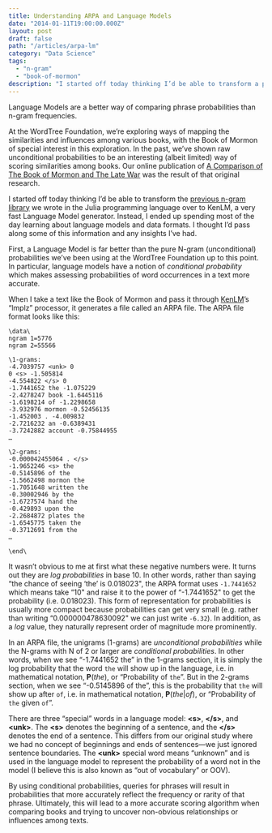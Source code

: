 ```yaml
---
title: Understanding ARPA and Language Models
date: "2014-01-11T19:00:00.000Z"
layout: post
draft: false
path: "/articles/arpa-lm"
category: "Data Science"
tags:
  - "n-gram"
  - "book-of-mormon"
description: "I started off today thinking I’d be able to transform a previous n-gram library we wrote in the Julia programming language over to KenLM, a very fast Language Model generator. Instead, I ended up spending most of the day learning about language models and data formats. I thought I’d pass along some of this information and any insights I’ve had."
---
```


Language Models are a better way of comparing phrase probabilities than n-gram frequencies.

At the WordTree Foundation, we’re exploring ways of mapping the similarities and influences among various books, with the Book of Mormon of special interest in this exploration. In the past, we’ve shown raw unconditional probabilities to be an interesting (albeit limited) way of scoring similarities among books. Our online publication of [A Comparison of The Book of Mormon and The Late War](http://wordtreefoundation.github.io/thelatewar/) was the result of that original research.

I started off today thinking I’d be able to transform the [previous n-gram library](https://github.com/canadaduane/TextGrams.jl) we wrote in the Julia programming language over to KenLM, a very fast Language Model generator. Instead, I ended up spending most of the day learning about language models and data formats. I thought I’d pass along some of this information and any insights I’ve had.

First, a Language Model is far better than the pure N-gram (unconditional) probabilities we’ve been using at the WordTree Foundation up to this point. In particular, language models have a notion of _conditional probability_ which makes assessing probabilities of word occurrences in a text more accurate.

When I take a text like the Book of Mormon and pass it through [KenLM](https://kheafield.com/code/kenlm/)’s “lmplz” processor, it generates a file called an ARPA file. The ARPA file format looks like this:

```
\data\
ngram 1=5776
ngram 2=55566

\1-grams:
-4.7039757 <unk> 0
0 <s> -1.505814
-4.554822 </s> 0
-1.7441652 the -1.075229
-2.4278247 book -1.6445116
-1.6198214 of -1.2298658
-3.932976 mormon -0.52456135
-1.452003 . -4.009832
-2.7216232 an -0.6389431
-3.7242882 account -0.75844955
…

\2-grams:
-0.000042455064 . </s>
-1.9652246 <s> the
-0.5145896 of the
-1.5662498 mormon the
-1.7051648 written the
-0.30002946 by the
-1.6727574 hand the
-0.429893 upon the
-2.2684872 plates the
-1.6545775 taken the
-0.3712691 from the
…

\end\
```

It wasn’t obvious to me at first what these negative numbers were. It turns out they are _log probabilities_ in base 10. In other words, rather than saying “the chance of seeing ‘the’ is 0.018023", the ARPA format uses `-1.7441652` which means take “10" and raise it to the power of “-1.7441652" to get the probability (i.e. 0.018023). This form of representation for probabilities is usually more compact because probabilities can get very small (e.g. rather than writing “0.000000478630092" we can just write `-6.32`). In addition, as a _log_ value, they naturally represent order of magnitude more prominently.

In an ARPA file, the unigrams (1-grams) are _unconditional probabilities_ while the N-grams with N of 2 or larger are _conditional probabilities_. In other words, when we see “-1.7441652 the” in the 1-grams section, it is simply the log probability that the word `the` will show up in the language, i.e. in mathematical notation, **P**(_the_), or “Probability of `the`”. But in the 2-grams section, when we see “-0.5145896 of the”, this is the probability that `the` will show up after `of`, i.e. in mathematical notation, **P**(_the_|_of_), or “Probability of `the` given `of`”.

There are three “special” words in a language model: **&lt;s>**, **&lt;/s>**, and **&lt;unk>**. The **&lt;s>** denotes the beginning of a sentence, and the **&lt;/s>** denotes the end of a sentence. This differs from our original study where we had no concept of beginnings and ends of sentences&mdash;we just ignored sentence boundaries. The **&lt;unk>** special word means “unknown” and is used in the language model to represent the probability of a word not in the model (I believe this is also known as “out of vocabulary” or OOV).

By using conditional probabilities, queries for phrases will result in probabilities that more accurately reflect the frequency or rarity of that phrase. Ultimately, this will lead to a more accurate scoring algorithm when comparing books and trying to uncover non-obvious relationships or influences among texts.

